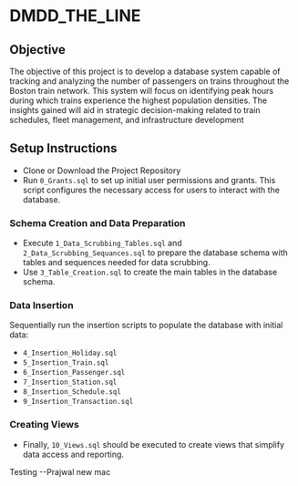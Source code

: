 # DMDD_THE_LINE

## Objective

The objective of this project is to develop a database system capable of tracking and analyzing the number of passengers on trains throughout the Boston train network. This system will focus on identifying peak hours during which trains experience the highest population densities. The insights gained will aid in strategic decision-making related to train schedules, fleet management, and infrastructure development

## Setup Instructions

- Clone or Download the Project Repository
- Run `0_Grants.sql` to set up initial user permissions and grants. This script configures the necessary access for users to interact with the database.

### Schema Creation and Data Preparation

- Execute `1_Data_Scrubbing_Tables.sql` and `2_Data_Scrubbing_Sequances.sql` to prepare the database schema with tables and sequences needed for data scrubbing.
- Use `3_Table_Creation.sql` to create the main tables in the database schema.

### Data Insertion

Sequentially run the insertion scripts to populate the database with initial data:

- `4_Insertion_Holiday.sql`
- `5_Insertion_Train.sql`
- `6_Insertion_Passenger.sql`
- `7_Insertion_Station.sql`
- `8_Insertion_Schedule.sql`
- `9_Insertion_Transaction.sql`

### Creating Views

- Finally, `10_Views.sql` should be executed to create views that simplify data access and reporting.


Testing --Prajwal new mac
